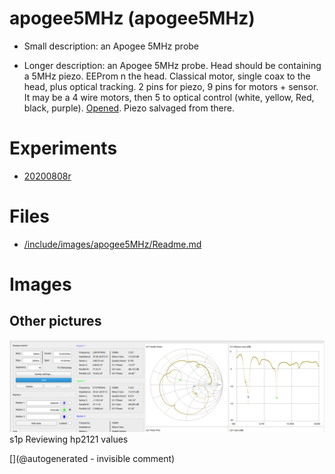 # apogee5MHz (apogee5MHz)

* Small description: an Apogee 5MHz probe

* Longer description: an Apogee 5MHz probe. Head should be containing a 5MHz piezo. EEProm n the head. Classical motor, single coax to the head, plus optical tracking. 2 pins for piezo, 9 pins for motors + sensor. It may be a 4 wire motors, then 5 to optical control (white, yellow, Red, black, purple). [Opened](/include/20200809r/images/apogee5MHz/). Piezo salvaged from there.

# Experiments

* [20200808r](/include/experiments/auto/20200808r.md)


# Files

* [/include/images/apogee5MHz/Readme.md](/include/images/apogee5MHz/Readme.md)


# Images

## Other pictures 

![](/include/20200809r/hp2121/hp2121_yellow.png)
s1p
Reviewing hp2121 values





[](@autogenerated - invisible comment)